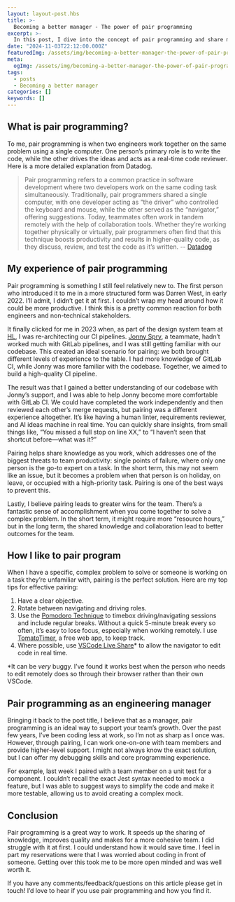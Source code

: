 ```yaml
---
layout: layout-post.hbs
title: >-
  Becoming a better manager - The power of pair programming
excerpt: >-
  In this post, I dive into the concept of pair programming and share my personal experiences with it. Pair programming involves two engineers working together on the same problem, often boosting productivity and code quality through real-time collaboration. I discuss how pairing has enhanced my understanding of team workflows, reduced single points of failure, and allowed me to support my team’s growth as an engineering manager.
date: "2024-11-03T22:12:00.000Z"
featuredImg: /assets/img/becoming-a-better-manager-the-power-of-pair-programming--featured-img.webp
meta:
  ogImg: /assets/img/becoming-a-better-manager-the-power-of-pair-programming--og-img.jpg
tags:
  - posts
  - Becoming a better manager
categories: []
keywords: []
---
```


## What is pair programming?
To me, pair programming is when two engineers work together on the same problem using a single computer. One person’s primary role is to write the code, while the other drives the ideas and acts as a real-time code reviewer. Here is a more detailed explanation from Datadog.

> Pair programming refers to a common practice in software development where two developers work on the same coding task simultaneously. Traditionally, pair programmers shared a single computer, with one developer acting as “the driver” who controlled the keyboard and mouse, while the other served as the “navigator,” offering suggestions. Today, teammates often work in tandem remotely with the help of collaboration tools. Whether they’re working together physically or virtually, pair programmers often find that this technique boosts productivity and results in higher-quality code, as they discuss, review, and test the code as it’s written.
> -- [Datadog](https://www.datadoghq.com/knowledge-center/pair-programming/)


## My experience of pair programming
Pair programming is something I still feel relatively new to. The first person who introduced it to me in a more structured form was Darren West, in early 2022. I’ll admit, I didn’t get it at first. I couldn’t wrap my head around how it could be more productive. I think this is a pretty common reaction for both engineers and non-technical stakeholders.

It finally clicked for me in 2023 when, as part of the design system team at [HL](https://hl.co.uk), I was re-architecting our CI pipelines. [Jonny Spry](https://www.linkedin.com/in/jonny-spry-81751a62), a teammate, hadn’t worked much with GitLab pipelines, and I was still getting familiar with our codebase. This created an ideal scenario for pairing: we both brought different levels of experience to the table. I had more knowledge of GitLab CI, while Jonny was more familiar with the codebase. Together, we aimed to build a high-quality CI pipeline.

The result was that I gained a better understanding of our codebase with Jonny’s support, and I was able to help Jonny become more comfortable with GitLab CI. We could have completed the work independently and then reviewed each other’s merge requests, but pairing was a different experience altogether. It’s like having a human linter, requirements reviewer, and AI ideas machine in real time. You can quickly share insights, from small things like, “You missed a full stop on line XX,” to “I haven’t seen that shortcut before—what was it?”

Pairing helps share knowledge as you work, which addresses one of the biggest threats to team productivity: single points of failure, where only one person is the go-to expert on a task. In the short term, this may not seem like an issue, but it becomes a problem when that person is on holiday, on leave, or occupied with a high-priority task. Pairing is one of the best ways to prevent this.

Lastly, I believe pairing leads to greater wins for the team. There’s a fantastic sense of accomplishment when you come together to solve a complex problem. In the short term, it might require more “resource hours,” but in the long term, the shared knowledge and collaboration lead to better outcomes for the team.


## How I like to pair program
When I have a specific, complex problem to solve or someone is working on a task they’re unfamiliar with, pairing is the perfect solution. Here are my top tips for effective pairing:

1. Have a clear objective.
2. Rotate between navigating and driving roles.
3. Use the [Pomodoro Technique](https://en.wikipedia.org/wiki/Pomodoro_Technique) to timebox driving/navigating sessions and include regular breaks. Without a quick 5-minute break every so often, it’s easy to lose focus, especially when working remotely. I use [TomatoTimer](https://www.toptal.com/project-managers/tomato-timer), a free web app, to keep track.
4. Where possible, use [VSCode Live Share](https://marketplace.visualstudio.com/items?itemName=MS-vsliveshare.vsliveshare)* to allow the navigator to edit code in real time.

*It can be _very_ buggy. I’ve found it works best when the person who needs to edit remotely does so through their browser rather than their own VSCode.


## Pair programming as an engineering manager
Bringing it back to the post title, I believe that as a manager, pair programming is an ideal way to support your team’s growth. Over the past few years, I’ve been coding less at work, so I’m not as sharp as I once was. However, through pairing, I can work one-on-one with team members and provide higher-level support. I might not always know the exact solution, but I can offer my debugging skills and core programming experience.

For example, last week I paired with a team member on a unit test for a component. I couldn’t recall the exact Jest syntax needed to mock a feature, but I was able to suggest ways to simplify the code and make it more testable, allowing us to avoid creating a complex mock.


## Conclusion
Pair programming is a great way to work. It speeds up the sharing of knowledge, improves quality and makes for a more cohesive team. I did struggle with it at first. I could understand how it would save time. I feel in part my reservations were that I was worried about coding in front of someone. Getting over this took me to be more open minded and was well worth it.

If you have any comments/feedback/questions on this article please get in touch! I’d love to hear if you use pair programming and how you find it.

